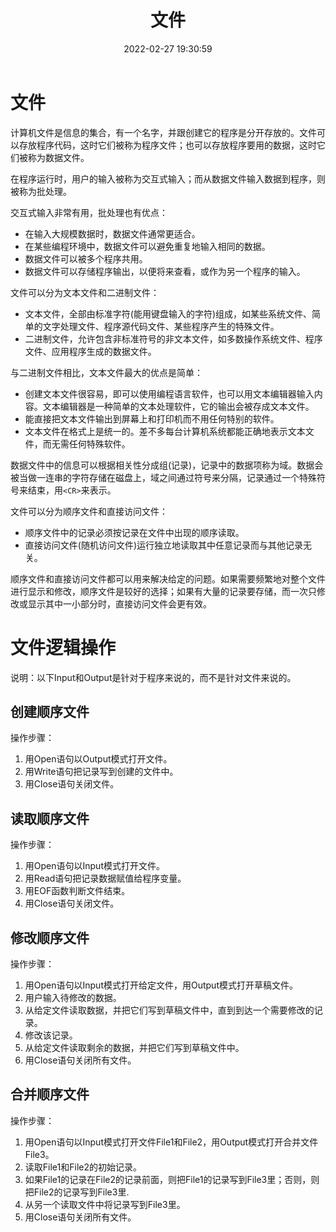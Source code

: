﻿---
title: 文件
date: 2022-02-27 19:30:59
summary: 本文分享文件的概念和基本的文件逻辑操作。
tags:
- 程序设计
categories:
- 程序设计
---

# 文件

计算机文件是信息的集合，有一个名字，并跟创建它的程序是分开存放的。文件可以存放程序代码，这时它们被称为程序文件；也可以存放程序要用的数据，这时它们被称为数据文件。

在程序运行时，用户的输入被称为交互式输入；而从数据文件输入数据到程序，则被称为批处理。

交互式输入非常有用，批处理也有优点：
- 在输入大规模数据时，数据文件通常更适合。
- 在某些编程环境中，数据文件可以避免重复地输入相同的数据。
- 数据文件可以被多个程序共用。
- 数据文件可以存储程序输出，以便将来查看，或作为另一个程序的输入。

文件可以分为文本文件和二进制文件：
- 文本文件，全部由标准字符(能用键盘输入的字符)组成，如某些系统文件、简单的文字处理文件、程序源代码文件、某些程序产生的特殊文件。
- 二进制文件，允许包含非标准符号的非文本文件，如多数操作系统文件、程序文件、应用程序生成的数据文件。

与二进制文件相比，文本文件最大的优点是简单：
- 创建文本文件很容易，即可以使用编程语言软件，也可以用文本编辑器输入内容。文本编辑器是一种简单的文本处理软件，它的输出会被存成文本文件。
- 能直接把文本文件输出到屏幕上和打印机而不用任何特别的软件。
- 文本文件在格式上是统一的。差不多每台计算机系统都能正确地表示文本文件，而无需任何特殊软件。

数据文件中的信息可以根据相关性分成组(记录)，记录中的数据项称为域。数据会被当做一连串的字符存储在磁盘上，域之间通过符号来分隔，记录通过一个特殊符号来结束，用`<CR>`来表示。

文件可以分为顺序文件和直接访问文件：
- 顺序文件中的记录必须按记录在文件中出现的顺序读取。
- 直接访问文件(随机访问文件)运行独立地读取其中任意记录而与其他记录无关。

顺序文件和直接访问文件都可以用来解决给定的问题。如果需要频繁地对整个文件进行显示和修改，顺序文件是较好的选择；如果有大量的记录要存储，而一次只修改或显示其中一小部分时，直接访问文件会更有效。

# 文件逻辑操作

说明：以下Input和Output是针对于程序来说的，而不是针对文件来说的。

## 创建顺序文件

操作步骤：
1. 用Open语句以Output模式打开文件。
2. 用Write语句把记录写到创建的文件中。
3. 用Close语句关闭文件。

## 读取顺序文件

操作步骤：
1. 用Open语句以Input模式打开文件。
2. 用Read语句把记录数据赋值给程序变量。
3. 用EOF函数判断文件结束。
4. 用Close语句关闭文件。

## 修改顺序文件

操作步骤：
1. 用Open语句以Input模式打开给定文件，用Output模式打开草稿文件。
2. 用户输入待修改的数据。
3. 从给定文件读取数据，并把它们写到草稿文件中，直到到达一个需要修改的记录。
4. 修改该记录。
5. 从给定文件读取剩余的数据，并把它们写到草稿文件中。
6. 用Close语句关闭所有文件。

## 合并顺序文件

操作步骤：
1. 用Open语句以Input模式打开文件File1和File2，用Output模式打开合并文件File3。
2. 读取File1和File2的初始记录。
3. 如果File1的记录在File2的记录前面，则把File1的记录写到File3里；否则，则把File2的记录写到File3里.
4. 从另一个读取文件中将记录写到File3里。
5. 用Close语句关闭所有文件。
